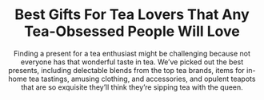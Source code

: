 ---
layout: post
title: Best Gifts For Tea Lovers That Any Tea-Obsessed People Will Love
subtitle: Finding a present for a tea enthusiast might be challenging because not everyone has that wonderful taste in tea. We’ve picked out the best presents, including delectable blends from the top tea brands, items for in-home tea tastings, amusing clothing, and accessories, and opulent teapots that are so exquisite they’ll think they’re sipping tea with the queen.
header-img: "img/post/2023/09/copied/medium_gifts_for_tea_lovers_b7c0379dad.jpg"
header-style: text
permalink: "/gifts-tea-lovers/"
catalog: true
tags:
  - Recipients 
  - Men
---  
